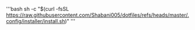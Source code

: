 '''bash
sh -c "$(curl -fsSL https://raw.githubusercontent.com/Shabani005/dotfiles/refs/heads/master/.config/installer/install.sh)"
'''
